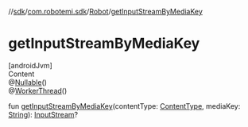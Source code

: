 //[sdk](../../../index.md)/[com.robotemi.sdk](../index.md)/[Robot](index.md)/[getInputStreamByMediaKey](get-input-stream-by-media-key.md)



# getInputStreamByMediaKey  
[androidJvm]  
Content  
@[Nullable](https://developer.android.com/reference/kotlin/androidx/annotation/Nullable.html)()  
@[WorkerThread](https://developer.android.com/reference/kotlin/androidx/annotation/WorkerThread.html)()  
  
fun [getInputStreamByMediaKey](get-input-stream-by-media-key.md)(contentType: [ContentType](../../com.robotemi.sdk.constants/-content-type/index.md), mediaKey: [String](https://kotlinlang.org/api/latest/jvm/stdlib/kotlin/-string/index.html)): [InputStream](https://developer.android.com/reference/kotlin/java/io/InputStream.html)?  



